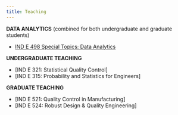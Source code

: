 ```yaml
---
title: Teaching
---
```


**DATA ANALYTICS** (combined for both undergraduate and graduate students)

- [IND E 498 Special Topics: Data Analytics](http://analytics.shuaihuang.info/)


**UNDERGRADUATE TEACHING**

- [IND E 321: Statistical Quality Control]
- [IND E 315: Probability and Statistics for Engineers]

**GRADUATE TEACHING**

- [IND E 521: Quality Control in Manufacturing]
- [IND E 524: Robust Design & Quality Engineering]


